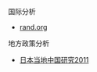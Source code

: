 国际分析

* [rand.org](https://www.rand.org/zh-hans/publications.html)


地方政策分析

* [日本当地中国研究2011](https://www.waseda.jp/prj-wiccs/wp/wp-content/uploads/2011/07/jscc2011.pdf)
